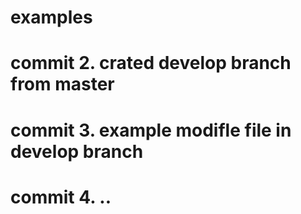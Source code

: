 # examples
# commit 2. crated develop branch from master 
# commit 3. example modifle file in develop branch 
# commit 4. ..

